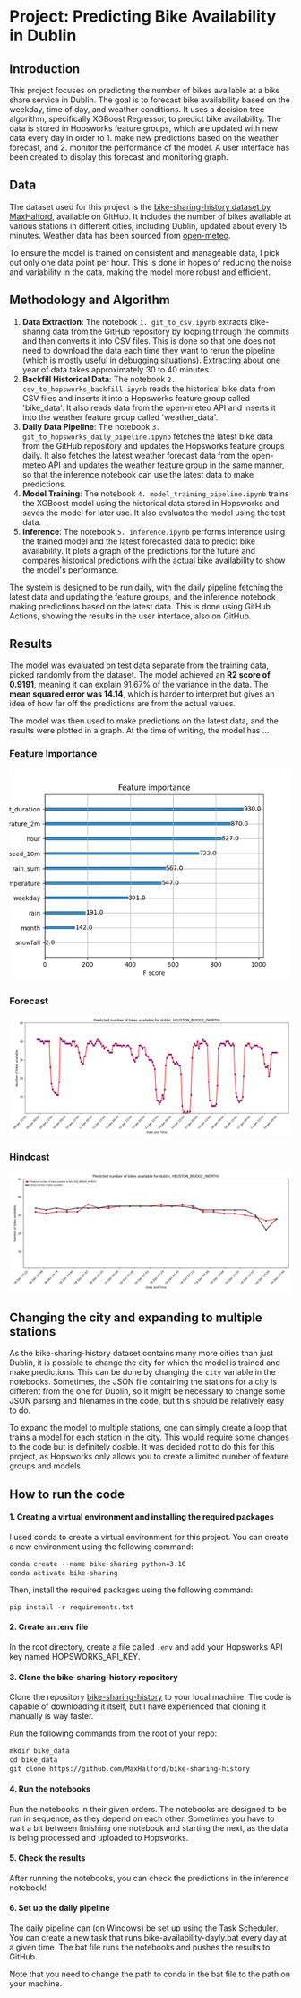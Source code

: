 # Project: Predicting Bike Availability in Dublin

## Introduction

This project focuses on predicting the number of bikes available at a bike share service in Dublin. The goal is to forecast bike availability based on the weekday, time of day, and weather conditions. It uses a decision tree algorithm, specifically XGBoost Regressor, to predict bike availability. The data is stored in Hopsworks feature groups, which are updated with new data every day in order to 1. make new predictions based on the weather forecast, and 2. monitor the performance of the model. A user interface has been created to display this forecast and monitoring graph.

## Data

The dataset used for this project is the [bike-sharing-history dataset by MaxHalford](https://github.com/MaxHalford/bike-sharing-history), available on GitHub. It includes the number of bikes available at various stations in different cities, including Dublin, updated about every 15 minutes. Weather data has been sourced from [open-meteo](https://open-meteo.com/).

To ensure the model is trained on consistent and manageable data, I pick out only one data point per hour. This is done in hopes of reducing the noise and variability in the data, making the model more robust and efficient.

## Methodology and Algorithm

1. **Data Extraction**: The notebook `1. git_to_csv.ipynb` extracts bike-sharing data from the GitHub repository by looping through the commits and then converts it into CSV files. This is done so that one does not need to download the data each time they want to rerun the pipeline (which is mostly useful in debugging situations). Extracting about one year of data takes approximately 30 to 40 minutes.
2. **Backfill Historical Data**: The notebook `2. csv_to_hopsworks_backfill.ipynb` reads the historical bike data from CSV files and inserts it into a Hopsworks feature group called 'bike_data'. It also reads data from the open-meteo API and inserts it into the weather feature group called 'weather_data'.
3. **Daily Data Pipeline**: The notebook `3. git_to_hopsworks_daily_pipeline.ipynb` fetches the latest bike data from the GitHub repository and updates the Hopsworks feature groups daily. It also fetches the latest weather forecast data from the open-meteo API and updates the weather feature group in the same manner, so that the inference notebook can use the latest data to make predictions.
4. **Model Training**: The notebook `4. model_training_pipeline.ipynb` trains the XGBoost model using the historical data stored in Hopsworks and saves the model for later use. It also evaluates the model using the test data.
5. **Inference**: The notebook `5. inference.ipynb` performs inference using the trained model and the latest forecasted data to predict bike availability. It plots a graph of the predictions for the future and compares historical predictions with the actual bike availability to show the model's performance.

The system is designed to be run daily, with the daily pipeline fetching the latest data and updating the feature groups, and the inference notebook making predictions based on the latest data. This is done using GitHub Actions, showing the results in the user interface, also on GitHub.

## Results

The model was evaluated on test data separate from the training data, picked randomly from the dataset. The model achieved an **R2 score of 0.9191**, meaning it can explain 91.67% of the variance in the data. The **mean squared error was 14.14**, which is harder to interpret but gives an idea of how far off the predictions are from the actual values.

The model was then used to make predictions on the latest data, and the results were plotted in a graph. At the time of writing, the model has ...

### Feature Importance

![Feature Importance](bike_model/images/feature_importance.png)

### Forecast

![Forecast](docs\bike_availability_forecast.png)

### Hindcast

![Hindcast](docs\bike_availability_hindcast_1day.png)


## Changing the city and expanding to multiple stations

As the bike-sharing-history dataset contains many more cities than just Dublin, it is possible to change the city for which the model is trained and make predictions. This can be done by changing the `city` variable in the notebooks. Sometimes, the JSON file containing the stations for a city is different from the one for Dublin, so it might be necessary to change some JSON parsing and filenames in the code, but this should be relatively easy to do.

To expand the model to multiple stations, one can simply create a loop that trains a model for each station in the city. This would require some changes to the code but is definitely doable. It was decided not to do this for this project, as Hopsworks only allows you to create a limited number of feature groups and models.

## How to run the code

#### 1. Creating a virtual environment and installing the required packages
I used conda to create a virtual environment for this project. You can create a new environment using the following command:
```
conda create --name bike-sharing python=3.10
conda activate bike-sharing
```

Then, install the required packages using the following command:
```
pip install -r requirements.txt
```

#### 2. Create an .env file 
In the root directory, create a file called `.env` and add your Hopsworks API key named HOPSWORKS_API_KEY.

#### 3. Clone the bike-sharing-history repository

Clone the repository [bike-sharing-history](https://github.com/MaxHalford/bike-sharing-history) to your local machine. The code is capable of downloading it itself, but I have experienced that cloning it manually is way faster.

Run the following commands from the root of your repo:
```
mkdir bike_data
cd bike_data
git clone https://github.com/MaxHalford/bike-sharing-history
```

#### 4. Run the notebooks

Run the notebooks in their given orders. The notebooks are designed to be run in sequence, as they depend on each other. Sometimes you have to wait a bit between finishing one notebook and starting the next, as the data is being processed and uploaded to Hopsworks.

#### 5. Check the results

After running the notebooks, you can check the predictions in the inference notebook!

#### 6. Set up the daily pipeline

The daily pipeline can (on Windows) be set up using the Task Scheduler. You can create a new task that runs bike-availability-dayly.bat every day at a given time. The bat file runs the notebooks and pushes the results to GitHub.

Note that you need to change the path to conda in the bat file to the path on your machine.